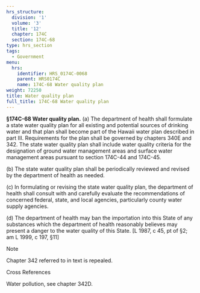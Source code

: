 ```yaml
---
hrs_structure:
  division: '1'
  volume: '3'
  title: '12'
  chapter: 174C
  section: 174C-68
type: hrs_section
tags:
  - Government
menu:
  hrs:
    identifier: HRS_0174C-0068
    parent: HRS0174C
    name: 174C-68 Water quality plan
weight: 72250
title: Water quality plan
full_title: 174C-68 Water quality plan
---
```

**§174C-68 Water quality plan.** (a) The department of health shall formulate a state water quality plan for all existing and potential sources of drinking water and that plan shall become part of the Hawaii water plan described in part III. Requirements for the plan shall be governed by chapters 340E and 342\. The state water quality plan shall include water quality criteria for the designation of ground water management areas and surface water management areas pursuant to section 174C-44 and 174C-45.

(b) The state water quality plan shall be periodically reviewed and revised by the department of health as needed.

(c) In formulating or revising the state water quality plan, the department of health shall consult with and carefully evaluate the recommendations of concerned federal, state, and local agencies, particularly county water supply agencies.

(d) The department of health may ban the importation into this State of any substances which the department of health reasonably believes may present a danger to the water quality of this State. [L 1987, c 45, pt of §2; am L 1999, c 197, §11]

Note

Chapter 342 referred to in text is repealed.

Cross References

Water pollution, see chapter 342D.